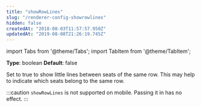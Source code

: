 ```yaml
---
title: "showRowLines"
slug: "/renderer-config-showrowlines"
hidden: false
createdAt: "2018-08-03T11:57:57.950Z"
updatedAt: "2019-08-08T21:26:19.745Z"
---
```


import Tabs from '@theme/Tabs';
import TabItem from '@theme/TabItem';

**Type**: boolean
**Default**: false

Set to true to show little lines between seats of the same row. This may help to indicate which seats belong to the same row.

:::caution 
`showRowLines` is not supported on mobile. Passing it in has no effect.
:::

